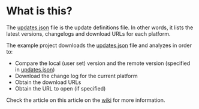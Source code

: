 # What is this?

The [updates.json](updates.json) file is the update definitions file. In other words, it lists the latest versions, changelogs and download URLs for each platform.

The example project downloads the [updates.json](updates.json) file and analyzes in order to:

- Compare the local (user set) version and the remote version (specified in [updates.json](updates.json))
- Download the change log for the current platform
- Obtain the download URLs
- Obtain the URL to open (if specified)

Check the article on this article on the [wiki](#) for more information.

